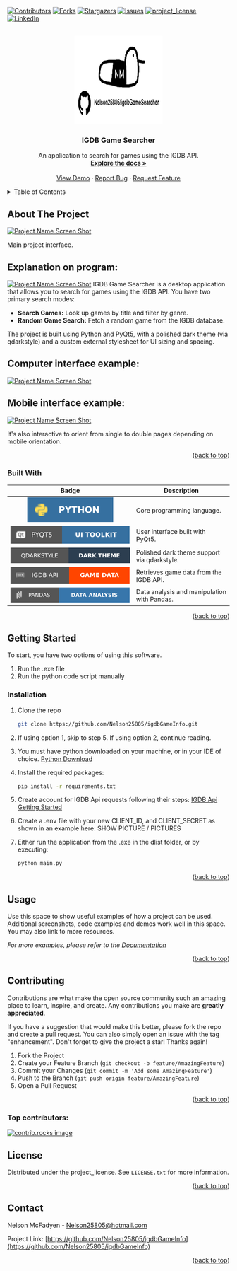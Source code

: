 <!-- Improved compatibility of back to top link: See: https://github.com/othneildrew/Best-README-Template/pull/73 -->
<a id="readme-top"></a>

<!-- PROJECT SHIELDS -->
<!--
*** I'm using markdown "reference style" links for readability.
*** Reference links are enclosed in brackets [ ] instead of parentheses ( ).
*** See the bottom of this document for the declaration of the reference variables
*** for contributors-url, forks-url, etc. This is an optional, concise syntax you may use.
*** https://www.markdownguide.org/basic-syntax/#reference-style-links
-->
[![Contributors][contributors-shield]][contributors-url]
[![Forks][forks-shield]][forks-url]
[![Stargazers][stars-shield]][stars-url]
[![Issues][issues-shield]][issues-url]
[![project_license][license-shield]][license-url]
[![LinkedIn][linkedin-shield]][linkedin-url]

<!-- PROJECT LOGO -->
<br />
<div align="center">
  <a href="https://github.com/Nelson25805/igdbGameInfo">
    <img src="GithubImages/logo.png" alt="Logo" width="200" height="200">
  </a>

<h3 align="center">IGDB Game Searcher</h3>



  <p align="center">
    An application to search for games using the IGDB API.
    <br />
    <a href="https://github.com/Nelson25805/igdbGameInfo"><strong>Explore the docs »</strong></a>
    <br />
    <br />
    <a href="https://github.com/Nelson25805/igdbGameInfo">View Demo</a>
    &middot;
    <a href="https://github.com/Nelson25805/igdbGameInfo/issues/new?labels=bug&template=bug-report---.md">Report Bug</a>
    &middot;
    <a href="https://github.com/Nelson25805/igdbGameInfo/issues/new?labels=enhancement&template=feature-request---.md">Request Feature</a>
  </p>
</div>

<!-- TABLE OF CONTENTS -->
<details>
  <summary>Table of Contents</summary>
  <ol>
    <li>
      <a href="#about-the-project">About The Project</a>
      <ul>
        <li><a href="#built-with">Built With</a></li>
      </ul>
    </li>
    <li>
      <a href="#getting-started">Getting Started</a>
      <ul>
        <li><a href="#installation">Installation</a></li>
      </ul>
    </li>
    <li><a href="#usage">Usage</a></li>
    <!-- <li><a href="#roadmap">Roadmap</a></li> -->
    <li><a href="#contributing">Contributing</a></li>
    <li><a href="#license">License</a></li>
    <li><a href="#contact">Contact</a></li>
  </ol>
</details>



<!-- ABOUT THE PROJECT -->
## About The Project


[![Project Name Screen Shot][project-screenshotTest3]](https://example.com)

Main project interface.


## Explanation on program:
[![Project Name Screen Shot][project-screenshot2]](https://example.com)
IGDB Game Searcher is a desktop application that allows you to search for games using the IGDB API. You have two primary search modes:
- **Search Games:** Look up games by title and filter by genre.
- **Random Game Search:** Fetch a random game from the IGDB database.

The project is built using Python and PyQt5, with a polished dark theme (via qdarkstyle) and a custom external stylesheet for UI sizing and spacing.

## Computer interface example:
[![Project Name Screen Shot][project-screenshot3]](https://example.com)

## Mobile interface example:
[![Project Name Screen Shot][project-screenshot4]](https://example.com)

It's also interactive to orient from single to double pages depending on mobile orientation.

<p align="right">(<a href="#readme-top">back to top</a>)</p>


  ### Built With

| Badge | Description |
|:-----:|-------------|
| [![Python](GithubImages/pythonShield.svg)][Python-url] | Core programming language. |
| [![PyQt5](GithubImages/pyqt5Shield.svg)][PyQt5-url] | User interface built with PyQt5. |
| [![qdarkstyle](GithubImages/qDarkStyleShield.svg)][qdarkstyle-url] | Polished dark theme support via qdarkstyle. |
| [![IGDB API](GithubImages/igdbApiShield.svg)][igdb-api-url] | Retrieves game data from the IGDB API. |
| [![Pandas](GithubImages/pandasShield.svg)][pandas-url] | Data analysis and manipulation with Pandas. |


<p align="right">(<a href="#readme-top">back to top</a>)</p>


<!-- GETTING STARTED -->
## Getting Started

To start, you have two options of using this software.
1) Run the .exe file
2) Run the python code script manually

### Installation

1. Clone the repo
   ```sh
   git clone https://github.com/Nelson25805/igdbGameInfo.git
   ```
   
2. If using option 1, skip to step 5.
   If using option 2, continue reading.
   
3. You must have python downloaded on your machine, or in your IDE of choice.
   [Python Download](https://www.python.org/downloads/)

4. Install the required packages:
   ```sh
   pip install -r requirements.txt
   ```
   
5. Create account for IGDB Api requests following their steps:
   [IGDB Api Getting Started](https://api-docs.igdb.com/#getting-started)

7. Create a .env file with your new CLIENT_ID, and CLIENT_SECRET as shown in an example here:
   SHOW PICTURE / PICTURES

8. Either run the application from the .exe in the dlist folder, or by executing:
    ```sh
   python main.py
   ```

<p align="right">(<a href="#readme-top">back to top</a>)</p>



<!-- USAGE EXAMPLES -->
## Usage

Use this space to show useful examples of how a project can be used. Additional screenshots, code examples and demos work well in this space. You may also link to more resources.

_For more examples, please refer to the [Documentation](https://example.com)_

<p align="right">(<a href="#readme-top">back to top</a>)</p>



<!-- ROADMAP -->
<!--
## Roadmap

- [ ] Feature 1
- [ ] Feature 2
- [ ] Feature 3
    - [ ] Nested Feature

See the [open issues](https://github.com/Nelson25805/igdbGameInfo/issues) for a full list of proposed features (and known issues).

<p align="right">(<a href="#readme-top">back to top</a>)</p>
-->



<!-- CONTRIBUTING -->
## Contributing

Contributions are what make the open source community such an amazing place to learn, inspire, and create. Any contributions you make are **greatly appreciated**.

If you have a suggestion that would make this better, please fork the repo and create a pull request. You can also simply open an issue with the tag "enhancement".
Don't forget to give the project a star! Thanks again!

1. Fork the Project
2. Create your Feature Branch (`git checkout -b feature/AmazingFeature`)
3. Commit your Changes (`git commit -m 'Add some AmazingFeature'`)
4. Push to the Branch (`git push origin feature/AmazingFeature`)
5. Open a Pull Request

<p align="right">(<a href="#readme-top">back to top</a>)</p>

### Top contributors:

<a href="https://github.com/Nelson25805/igdbGameInfo/graphs/contributors">
  <img src="https://contrib.rocks/image?repo=Nelson25805/igdbGameInfo" alt="contrib.rocks image" />
</a>



<!-- LICENSE -->
## License

Distributed under the project_license. See `LICENSE.txt` for more information.

<p align="right">(<a href="#readme-top">back to top</a>)</p>



<!-- CONTACT -->
## Contact

Nelson McFadyen <!-- - [@twitter_handle](https://twitter.com/twitter_handle) --> - Nelson25805@hotmail.com

Project Link: [https://github.com/Nelson25805/igdbGameInfo](https://github.com/Nelson25805/igdbGameInfo)

<p align="right">(<a href="#readme-top">back to top</a>)</p>


<!-- MARKDOWN LINKS & IMAGES -->
<!-- https://www.markdownguide.org/basic-syntax/#reference-style-links -->
[contributors-shield]: https://img.shields.io/github/contributors/Nelson25805/igdbGameInfo.svg?style=for-the-badge
[contributors-url]: https://github.com/Nelson25805/igdbGameInfo/graphs/contributors
[forks-shield]: https://img.shields.io/github/forks/Nelson25805/igdbGameInfo.svg?style=for-the-badge
[forks-url]: https://github.com/Nelson25805/igdbGameInfo/network/members
[stars-shield]: https://img.shields.io/github/stars/Nelson25805/igdbGameInfo.svg?style=for-the-badge
[stars-url]: https://github.com/Nelson25805/igdbGameInfo/stargazers
[issues-shield]: https://img.shields.io/github/issues/Nelson25805/igdbGameInfo.svg?style=for-the-badge
[issues-url]: https://github.com/Nelson25805/igdbGameInfo/issues
[license-shield]: https://img.shields.io/github/license/Nelson25805/igdbGameInfo.svg?style=for-the-badge
[license-url]: https://github.com/Nelson25805/igdbGameInfo/blob/master/LICENSE.txt
[linkedin-shield]: https://img.shields.io/badge/-LinkedIn-black.svg?style=for-the-badge&logo=linkedin&colorB=555
[linkedin-url]: https://linkedin.com/in/linkedin_username

[project-Image]: GithubImages/projectImage.png

[project-screenshot]: GithubImages/mainScreen.png
[project-screenshotTest]: GithubImages/mainScreenTest.png
[project-screenshotTest2]: GithubImages/mainScreenTest2.png
[project-screenshotTest3]: GithubImages/mainScreenTest3.png
[project-screenshot2]: GithubImages/flipbookBeforeAfter.png
[project-screenshot3]: GithubImages/flipbookComputerExample.gif
[project-screenshot4]: GithubImages/flipbookMobileExample.gif

[Python-url]: https://www.python.org/downloads/
[PyQt5-url]: https://pypi.org/project/PyQt5/
[qdarkstyle-url]: https://pypi.org/project/QDarkStyle/
[igdb-api-url]: https://api-docs.igdb.com/
[pandas-url]: https://pandas.pydata.org/

[Python]: https://img.shields.io/badge/python-3670A0?style=for-the-badge&logo=python&logoColor=ffdd54
[Python-url]: https://www.python.org/downloads/
[Tkinter]: https://img.shields.io/badge/Tkinter-8.6-green
[Tkinter-url]: https://docs.python.org/3/library/tkinter.html


[JQuery.com]: https://img.shields.io/badge/jQuery-0769AD?style=for-the-badge&logo=jquery&logoColor=white
[JQuery-url]: https://jquery.com 
